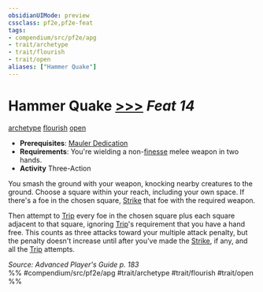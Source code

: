 ```yaml
---
obsidianUIMode: preview
cssclass: pf2e,pf2e-feat
tags:
- compendium/src/pf2e/apg
- trait/archetype
- trait/flourish
- trait/open
aliases: ["Hammer Quake"]
---
```

# Hammer Quake  [>>>](/rules/core-rulebook/chapter-9-playing-the-game.md#Actions "Three-Action") *Feat 14*  
[archetype](/rules/traits/archetype.md)  [flourish](/rules/traits/flourish.md)  [open](/rules/traits/open.md)  

- **Prerequisites**: [Mauler Dedication](/compendium/feats/mauler-dedication-apg.md)
- **Requirements**: You're wielding a non-[finesse](/rules/traits/finesse.md) melee weapon in two hands.
- **Activity** Three-Action

You smash the ground with your weapon, knocking nearby creatures to the ground. Choose a square within your reach, including your own space. If there's a foe in the chosen square, [Strike](/rules/actions/strike.md) that foe with the required weapon.

Then attempt to [Trip](/rules/actions/trip.md) every foe in the chosen square plus each square adjacent to that square, ignoring [Trip](/rules/actions/trip.md)'s requirement that you have a hand free. This counts as three attacks toward your multiple attack penalty, but the penalty doesn't increase until after you've made the [Strike](/rules/actions/strike.md), if any, and all the [Trip](/rules/actions/trip.md) attempts.

*Source: Advanced Player's Guide p. 183*  
%% #compendium/src/pf2e/apg #trait/archetype #trait/flourish #trait/open %%